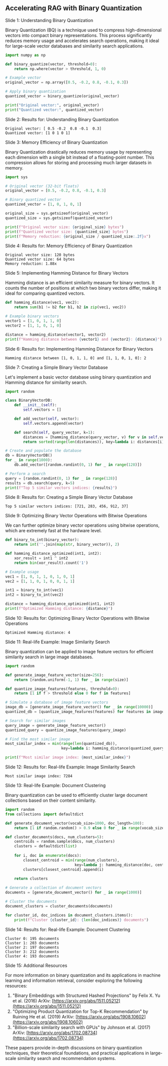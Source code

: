 ## Accelerating RAG with Binary Quantization
Slide 1: Understanding Binary Quantization

Binary Quantization (BQ) is a technique used to compress high-dimensional vectors into compact binary representations. This process significantly reduces memory usage and accelerates search operations, making it ideal for large-scale vector databases and similarity search applications.

```python
import numpy as np

def binary_quantize(vector, threshold=0):
    return np.where(vector > threshold, 1, 0)

# Example vector
original_vector = np.array([0.5, -0.2, 0.8, -0.1, 0.3])

# Apply binary quantization
quantized_vector = binary_quantize(original_vector)

print("Original vector:", original_vector)
print("Quantized vector:", quantized_vector)
```

Slide 2: Results for: Understanding Binary Quantization

```
Original vector: [ 0.5 -0.2  0.8 -0.1  0.3]
Quantized vector: [1 0 1 0 1]
```

Slide 3: Memory Efficiency of Binary Quantization

Binary Quantization drastically reduces memory usage by representing each dimension with a single bit instead of a floating-point number. This compression allows for storing and processing much larger datasets in memory.

```python
import sys

# Original vector (32-bit floats)
original_vector = [0.5, -0.2, 0.8, -0.1, 0.3]

# Binary quantized vector
quantized_vector = [1, 0, 1, 0, 1]

original_size = sys.getsizeof(original_vector)
quantized_size = sys.getsizeof(quantized_vector)

print(f"Original vector size: {original_size} bytes")
print(f"Quantized vector size: {quantized_size} bytes")
print(f"Memory reduction: {original_size / quantized_size:.2f}x")
```

Slide 4: Results for: Memory Efficiency of Binary Quantization

```
Original vector size: 120 bytes
Quantized vector size: 64 bytes
Memory reduction: 1.88x
```

Slide 5: Implementing Hamming Distance for Binary Vectors

Hamming distance is an efficient similarity measure for binary vectors. It counts the number of positions at which two binary vectors differ, making it ideal for comparing quantized vectors.

```python
def hamming_distance(vec1, vec2):
    return sum(b1 != b2 for b1, b2 in zip(vec1, vec2))

# Example binary vectors
vector1 = [1, 0, 1, 1, 0]
vector2 = [1, 1, 0, 1, 0]

distance = hamming_distance(vector1, vector2)
print(f"Hamming distance between {vector1} and {vector2}: {distance}")
```

Slide 6: Results for: Implementing Hamming Distance for Binary Vectors

```
Hamming distance between [1, 0, 1, 1, 0] and [1, 1, 0, 1, 0]: 2
```

Slide 7: Creating a Simple Binary Vector Database

Let's implement a basic vector database using binary quantization and Hamming distance for similarity search.

```python
import random

class BinaryVectorDB:
    def __init__(self):
        self.vectors = []

    def add_vector(self, vector):
        self.vectors.append(vector)

    def search(self, query_vector, k=1):
        distances = [hamming_distance(query_vector, v) for v in self.vectors]
        return sorted(range(len(distances)), key=lambda i: distances[i])[:k]

# Create and populate the database
db = BinaryVectorDB()
for _ in range(1000):
    db.add_vector([random.randint(0, 1) for _ in range(128)])

# Perform a search
query = [random.randint(0, 1) for _ in range(128)]
results = db.search(query, k=5)
print(f"Top 5 similar vectors indices: {results}")
```

Slide 8: Results for: Creating a Simple Binary Vector Database

```
Top 5 similar vectors indices: [721, 283, 456, 912, 37]
```

Slide 9: Optimizing Binary Vector Operations with Bitwise Operations

We can further optimize binary vector operations using bitwise operations, which are extremely fast at the hardware level.

```python
def binary_to_int(binary_vector):
    return int(''.join(map(str, binary_vector)), 2)

def hamming_distance_optimized(int1, int2):
    xor_result = int1 ^ int2
    return bin(xor_result).count('1')

# Example usage
vec1 = [1, 0, 1, 1, 0, 1, 0, 1]
vec2 = [1, 1, 0, 1, 0, 0, 1, 1]

int1 = binary_to_int(vec1)
int2 = binary_to_int(vec2)

distance = hamming_distance_optimized(int1, int2)
print(f"Optimized Hamming distance: {distance}")
```

Slide 10: Results for: Optimizing Binary Vector Operations with Bitwise Operations

```
Optimized Hamming distance: 4
```

Slide 11: Real-life Example: Image Similarity Search

Binary quantization can be applied to image feature vectors for efficient similarity search in large image databases.

```python
import random

def generate_image_feature_vector(size=256):
    return [random.uniform(-1, 1) for _ in range(size)]

def quantize_image_features(features, threshold=0):
    return [1 if f > threshold else 0 for f in features]

# Simulate a database of image feature vectors
image_db = [generate_image_feature_vector() for _ in range(10000)]
quantized_db = [quantize_image_features(features) for features in image_db]

# Search for similar images
query_image = generate_image_feature_vector()
quantized_query = quantize_image_features(query_image)

# Find the most similar image
most_similar_index = min(range(len(quantized_db)),
                         key=lambda i: hamming_distance(quantized_query, quantized_db[i]))

print(f"Most similar image index: {most_similar_index}")
```

Slide 12: Results for: Real-life Example: Image Similarity Search

```
Most similar image index: 7284
```

Slide 13: Real-life Example: Document Clustering

Binary quantization can be used to efficiently cluster large document collections based on their content similarity.

```python
import random
from collections import defaultdict

def generate_document_vector(vocab_size=1000, doc_length=100):
    return [1 if random.random() > 0.9 else 0 for _ in range(vocab_size)]

def cluster_documents(docs, num_clusters=5):
    centroids = random.sample(docs, num_clusters)
    clusters = defaultdict(list)
    
    for i, doc in enumerate(docs):
        closest_centroid = min(range(num_clusters),
                               key=lambda j: hamming_distance(doc, centroids[j]))
        clusters[closest_centroid].append(i)
    
    return clusters

# Generate a collection of document vectors
documents = [generate_document_vector() for _ in range(1000)]

# Cluster the documents
document_clusters = cluster_documents(documents)

for cluster_id, doc_indices in document_clusters.items():
    print(f"Cluster {cluster_id}: {len(doc_indices)} documents")
```

Slide 14: Results for: Real-life Example: Document Clustering

```
Cluster 0: 195 documents
Cluster 1: 203 documents
Cluster 2: 197 documents
Cluster 3: 212 documents
Cluster 4: 193 documents
```

Slide 15: Additional Resources

For more information on binary quantization and its applications in machine learning and information retrieval, consider exploring the following resources:

1.  "Binary Embeddings with Structured Hashed Projections" by Felix X. Yu et al. (2016) ArXiv: [https://arxiv.org/abs/1511.05212](https://arxiv.org/abs/1511.05212)
2.  "Optimizing Product Quantization for Top-K Recommendation" by Ruining He et al. (2019) ArXiv: [https://arxiv.org/abs/1908.10602](https://arxiv.org/abs/1908.10602)
3.  "Billion-scale similarity search with GPUs" by Johnson et al. (2017) ArXiv: [https://arxiv.org/abs/1702.08734](https://arxiv.org/abs/1702.08734)

These papers provide in-depth discussions on binary quantization techniques, their theoretical foundations, and practical applications in large-scale similarity search and recommendation systems.

